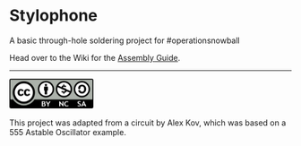 # Stylophone
A basic through-hole soldering project for #operationsnowball

Head over to the Wiki for the [Assembly Guide](https://github.com/PancakeLegend/Stylophone/wiki).

***

[![CC-BY-NC-SA](https://github.com/PancakeLegend/Stylophone/blob/main/Wiki%20Resources/CC-BY-NC-SA.png)](https://creativecommons.org/licenses/by-nc-sa/4.0/)

This project was adapted from a circuit by Alex Kov, which was based on a 555 Astable Oscillator example.
